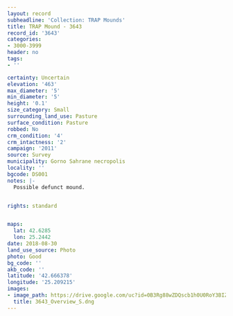 ```yaml
---
layout: record
subheadline: 'Collection: TRAP Mounds'
title: TRAP Mound - 3643
record_id: '3643'
categories:
- 3000-3999
header: no
tags:
- ''

certainty: Uncertain
elevation: '463'
max_diameter: '5'
min_diameter: '5'
height: '0.1'
size_category: Small
surrounding_land_use: Pasture
surface_condition: Pasture
robbed: No
crm_condition: '4'
crm_intactness: '2'
campaign: '2011'
source: Survey
municipality: Gorno Sahrane necropolis
locality: ''
bgcode: DS001
notes: |-
  Possible defunct mound.


rights: standard


maps:
  lat: 42.6285
  lon: 25.2442
date: 2018-08-30
land_use_source: Photo
photo: Good
bg_code: ''
akb_code: ''
latitude: '42.666378'
longitude: '25.209215'
images:
- image_path: https://drive.google.com/uc?id=0B3Rg88wZDQscb1h0U0RoY3BIZ0U
  title: 3643_Overview_S.dng
---
```

